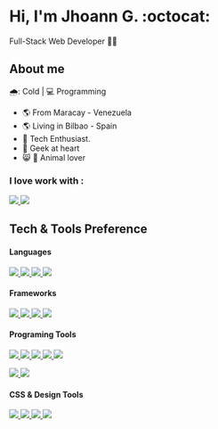 # Hi, I'm Jhoann G. :octocat:

Full-Stack Web Developer  :man_technologist:

## About me 

🌧️: Cold | :computer: Programming

- :earth_americas: From Maracay - Venezuela
- :earth_americas: Living in Bilbao - Spain
- :gem: Tech Enthusiast.
-  :revolving_hearts: Geek at heart
-  :smile_cat: :dog: Animal lover

### I love work with :
<a href="https://github.com/Jegdjegd">
  <img src="https://img.shields.io/badge/Windows-B8B8B8?style=for-the-badge&logo=windows&logoColor=blue">
</a>

<a href="https://github.com/Jegdjegd">
  <img src="https://img.shields.io/badge/React-0050e6?style=for-the-badge&logo=react&logoColor=white">
</a>


## Tech & Tools Preference

#### Languages
<a href="https://github.com/Jegdjegd">
  <img src="https://img.shields.io/badge/HTML5-E34F26?style=for-the-badge&logo=html5&logoColor=white"> <img src="https://img.shields.io/badge/CSS3-1572B6?style=for-the-badge&logo=css3&logoColor=white">
</a>
<a href="https://github.com/Jegdjegd">
  <img src="https://img.shields.io/badge/JavaScript-F7DF1E?style=for-the-badge&logo=javascript&logoColor=black">
</a>
<a href="https://github.com/Jegdjegd">
  <img src="https://img.shields.io/badge/Python-0EC94D?style=for-the-badge&logo=python&logoColor=white">
</a>

#### Frameworks
<a href="https://github.com/Jegdjegd"> 
	<img src="https://img.shields.io/badge/React-20232A?style=for-the-badge&logo=react&logoColor=61DAFB"> 
</a> 
<a href="https://github.com/Jegdjegd">
	<img src="https://img.shields.io/badge/Gatsby-663399?style=for-the-badge&logo=gatsby&logoColor=white">
</a>
<a href="https://github.com/Jegdjegd">
  <img src="https://img.shields.io/badge/next.js-000000?style=for-the-badge&logo=next-dot-js&logoColor=white">
</a>

<a href="https://github.com/Jegdjegd">
  <img src="https://img.shields.io/badge/GraphQl-E10098?style=for-the-badge&logo=graphql&logoColor=white">
</a>

#### Programing Tools
<a href="https://github.com/Jegdjegd">
  <img src="https://img.shields.io/badge/GitHub-100000?style=for-the-badge&logo=github&logoColor=white"> <img src="https://img.shields.io/badge/Git-F05032?style=for-the-badge&logo=git&logoColor=white">
</a>
<a href="https://github.com/Jegdjegd">
  <img src="https://img.shields.io/badge/Node.js-43853D?style=for-the-badge&logo=node-dot-js&logoColor=white">
</a>
<a href="https://github.com/Jegdjegd">
  <img src="https://img.shields.io/badge/Postman-FF6C37?style=for-the-badge&logo=Postman&logoColor=white">
</a>
<a href="https://github.com/Jegdjegd">
  <img src="https://img.shields.io/badge/VSCode-0078D4?style=for-the-badge&logo=visual%20studio%20code&logoColor=white">
</a>

<a href="https://github.com/Jegdjegd"> <img src="https://img.shields.io/badge/npm-CB3837?style=for-the-badge&logo=npm&logoColor=white"> 
</a> <a href="https://github.com/Jegdjegd">
	<img src="https://img.shields.io/badge/Yarn-2C8EBB?style=for-the-badge&logo=yarn&logoColor=white">
</a>

#### CSS & Design Tools
<a href="https://github.com/Jegdjegd">
  <img src="https://img.shields.io/badge/styled--components-4700c2?style=for-the-badge&logo=styled-components&logoColor=white"> 
</a> <a href="https://github.com/Jegdjegd">	
  <img src="https://img.shields.io/badge/Sass-CC6699?style=for-the-badge&logo=sass&logoColor=white">
</a>
<a href="https://github.com/Jegdjegd">
  <img src="https://img.shields.io/badge/Tailwind_CSS-38B2AC?style=for-the-badge&logo=tailwind-css&logoColor=white">
</a>
<a href="https://github.com/Jegdjegd">
  <img src="https://img.shields.io/badge/Bootstrap-563D7C?style=for-the-badge&logo=bootstrap&logoColor=white">
</a>
